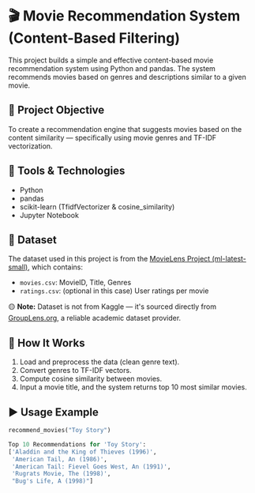 # 🎬 Movie Recommendation System (Content-Based Filtering)

This project builds a simple and effective content-based movie recommendation system using Python and pandas. The system recommends movies based on genres and descriptions similar to a given movie.

## 📌 Project Objective

To create a recommendation engine that suggests movies based on the content similarity — specifically using movie genres and TF-IDF vectorization.

## 🧰 Tools & Technologies

- Python
- pandas
- scikit-learn (TfidfVectorizer & cosine_similarity)
- Jupyter Notebook

## 📂 Dataset

The dataset used in this project is from the [MovieLens Project (ml-latest-small)](https://grouplens.org/datasets/movielens/latest/), which contains:

- `movies.csv`: MovieID, Title, Genres
- `ratings.csv`: (optional in this case) User ratings per movie

🟡 **Note:** Dataset is not from Kaggle — it's sourced directly from [GroupLens.org](https://grouplens.org/datasets/movielens/), a reliable academic dataset provider.

## 🔁 How It Works

1. Load and preprocess the data (clean genre text).
2. Convert genres to TF-IDF vectors.
3. Compute cosine similarity between movies.
4. Input a movie title, and the system returns top 10 most similar movies.

## ▶️ Usage Example

```python
recommend_movies("Toy Story")

Top 10 Recommendations for 'Toy Story':
['Aladdin and the King of Thieves (1996)',
 'American Tail, An (1986)',
 'American Tail: Fievel Goes West, An (1991)',
 'Rugrats Movie, The (1998)',
 "Bug's Life, A (1998)"]
